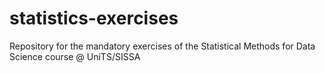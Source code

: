 # statistics-exercises
Repository for the mandatory exercises of the Statistical Methods for Data Science course @ UniTS/SISSA
